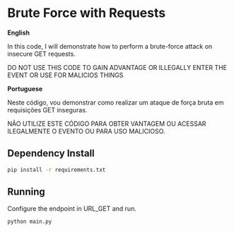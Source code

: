 # Brute Force with Requests


**English**

In this code, I will demonstrate how to perform a brute-force attack on insecure GET requests.


DO NOT USE THIS CODE TO GAIN ADVANTAGE OR ILLEGALLY ENTER THE EVENT OR USE FOR MALICIOS THINGS

**Portuguese**

Neste código, vou demonstrar como realizar um ataque de força bruta em requisições GET inseguras.

NÃO UTILIZE ESTE CÓDIGO PARA OBTER VANTAGEM OU ACESSAR ILEGALMENTE O EVENTO OU PARA USO MALICIOSO.


## Dependency Install

```bash
pip install -r requirements.txt
```

## Running

Configure the endpoint in URL_GET and run.

```bash
python main.py
```